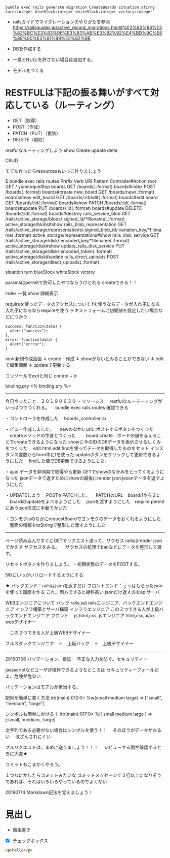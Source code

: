 ```shell
bundle exec rails generate migration CreateBoards situation:stirng turn:integer blueStock:integer whiteStock:integer victory:integer
```

- railsガイドでマイグレーションのやりかたを参照
https://railsguides.jp/active_record_migrations.html#%E3%83%86%E3%83%BC%E3%83%96%E3%83%AB%E3%82%92%E4%BD%9C%E6%88%90%E3%81%99%E3%82%8B

- DBを作成する
- 一意とNULLを許さない場合は追加する。

- モデルをつくる




# RESTFULは下記の振る舞いがすべて対応している（ルーティング）
- GET（取得）
- POST（作成）
- PATCH（PUT）（更新）
- DELETE（削除）

restfulなルーティングしよう
show
Create
update
delte

CRUD

モデル作ったらresourcesもいっこ作りましょう


 $ bundle exec rails routes
                   Prefix Verb   URI Pattern                                                                              Controller#Action
                     root GET    /                                                                                        yonmoque#top
                   boards GET    /boards(.:format)                                                                        boards#index
                          POST   /boards(.:format)                                                                        boards#create
                new_board GET    /boards/new(.:format)                                                                    boards#new
               edit_board GET    /boards/:id/edit(.:format)                                                               boards#edit
                    board GET    /boards/:id(.:format)                                                                    boards#show
                          PATCH  /boards/:id(.:format)                                                                    boards#update
                          PUT    /boards/:id(.:format)                                                                    boards#update
                          DELETE /boards/:id(.:format)                                                                    boards#destroy
       rails_service_blob GET    /rails/active_storage/blobs/:signed_id/*filename(.:format)                               active_storage/blobs#show
rails_blob_representation GET    /rails/active_storage/representations/:signed_blob_id/:variation_key/*filename(.:format) active_storage/representations#show
       rails_disk_service GET    /rails/active_storage/disk/:encoded_key/*filename(.:format)                              active_storage/disk#show
update_rails_disk_service PUT    /rails/active_storage/disk/:encoded_token(.:format)                                      active_storage/disk#update
     rails_direct_uploads POST   /rails/active_storage/direct_uploads(.:format)


<!--
<%= form_tag("/boards", method: "post") do %>
  <%= text_field_tag(:situation) %>
  <%= text_field_tag(:turn) %>
  <%= text_field_tag(:blueStock) %>
  <%= text_field_tag(:whiteStock) %>
  <%= text_field_tag(:victory) %>
  <%= submit_tag("create") %>
<% end %>
-->

situation	turn	blueStock	whiteStock	victory


paramsはpermitで許可したやつならうけとれる
createできる！！


index 一覧
show 詳細表示


requireを使ったデータのアクセスについて
fを使うならデータが入れ子になる
入れ子になるならrequireを使う
テキストフォームに初期値を設定したい場合などにつかう


    success: function(data) {
      alert("success");
    },
    error: function(data) {
      alert("errror");
    }






new 新規作成画面
↓
create　作成
↓
showがないとみることができない
↓
editで編集画面
↓
updateで更新する


コンソールでexitと同じ
control + d

binding.pry
<% binding.pry %>

---------------------------
今日やったこと　２０１９０６３０
・リソーシス
　restfulなルーテーィングがいっぱつでつくれる。
　bundle exec rails routes 確認できる

・コントローラを作成した
　boards_controller.rb

・ビュー作成しました。
　newのなかにurlにポストするボタンをつくった
　createメソッドの中身とつくった
　　board.create　ボードの値を与えることでcreateできるようになった
  showに今のIDのDBデータを表示させるしくみをつくった
　edit.html.edit
    findを使ってデータを取得したものをセット
    インスタンス変数からform中にfを使った
    updateボタンをクリックして更新できるようにした
    　findした値でDB更新できるようにした。
    　　

・ajax
  データを非同期で取得やら更新
  GETでshowのなかみをとってくるようになった
  jsonデータで返すためにshowの最後にrender json:jesonデータを返すようにした

・UPDATEしよう
　POSTをPATCHした。
　PATCHのURL　board/1やら２に
　boardのupdateをよべるようにした
　jsonを渡すようにした　require permitにあうjson形式に手動でかいた
　

・ヨンモクjsのなかにrequestBoardでヨンモクのデータをおくれるようにした
　盤面の情報をtoStringで整形した渡すようにした


---------------------------------
ページ読み込んですぐにGETでリクエスト送って、サクセス
railsはrender jsonでかえす
サクセスをみる。
　サクセスの処理でbanなどにデータを整形して渡す。

リセットボタンを作りましょう。
・初期状態のデータをPOSTする。

5秒にいっかいリロードするようにする


★
バックエンド：railsはjsonを返すだけ
フロントエンド：ｊｓはもらったjsonを使って画面を作る
これ、両方できると給料高い
jsonだけ返すのをapiサーバ

WEBエンジニアについて
  バック
    rails,sql railsエンジニア、バックエンドエンジニア
    インフラ構築とサーバ構築  インフラエンジニア
    この２つできる人が上級バックエンドエンジニア
  フロント
  　js,html,css,  jsエンジニア
    html,css,ui/ux　webデザイナー

  　この２つできる人が上級WEBデザイナー

  フルスタックエンジニア　＝　上級バック　＋　上級デザイナー

-----------------
20190706
バリデーション、検証
　不正な入力を防ぐ。セキュリティー

javascriptなどユーザが操作できるようなところは
セキュリティーフォールだよ、危険が危ない

バリデーションはモデルが担当する。

配列を簡単に書く方法
irb(main):012:0> %w(small medium large)
=> ["small", "medium", "large"]

シンボルも簡単にかける！
irb(main):017:0> %i( small medium large )
=> [:small, :medium, :large]


文字列である必要がない場合はシンボルを使う！！
　そのほうがデータがかるい
　改ざんされにくい


プルリクエストはこまめに送りましょう！！！
　レビューする側が確認するときに大変★

コミットもこまかくやろう。

１つなにかしたらコミットみたいな
コミットメッセージで２行以上になりそうであれば、それはいろいろやっているのでよくない



20190714
Markdown記法を覚えましょう！
# 見出し
- 箇条書き
- [x] チェックボックス


```html
<p>hello</p>
```